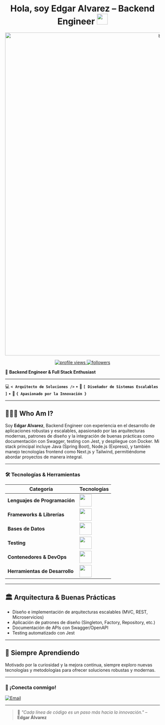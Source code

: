 <div align="center">
  <h1 align="center">Hola, soy Edgar Alvarez – Backend Engineer <img src="https://media.giphy.com/media/hvRJCLFzcasrR4ia7z/giphy.gif" width="35"></h1>
</div>

<div align="center">
  <img width="1050" alt="banner git" src="https://github.com/user-attachments/assets/0ae9b11e-b422-4fcb-a906-760fb5581e05">
</div>

<p align="center">
  <a href="https://github.com/edgar-alvarez-checo">
    <img src="https://komarev.com/ghpvc/?username=edgar-alvarez-checo&color=blueviolet&style=for-the-badge" alt="profile views"/>
  </a>
  <a href="https://github.com/edgar-alvarez-checo?tab=followers">
    <img src="https://img.shields.io/github/followers/edgar-alvarez-checo?style=for-the-badge&logo=github&color=f4511e" alt="followers"/>
  </a>
</p>

🌌 **Backend Engineer & Full Stack Enthusiast**

---

💻 **`< Arquitecto de Soluciones />`** • 🚀 **`[ Diseñador de Sistemas Escalables ]`** • 🎨 **`{ Apasionado por la Innovación }`**

---

## 👨🏻‍💻 Who Am I?

Soy **Edgar Alvarez**, Backend Engineer con experiencia en el desarrollo de aplicaciones robustas y escalables, apasionado por las arquitecturas modernas, patrones de diseño y la integración de buenas prácticas como documentación con Swagger, testing con Jest, y despliegue con Docker. Mi stack principal incluye Java (Spring Boot), Node.js (Express), y también manejo tecnologías frontend como Next.js y Tailwind, permitiéndome abordar proyectos de manera integral.

---

### 🛠️ Tecnologías & Herramientas

| Categoría | Tecnologías |
|-----------|-------------|
| **Lenguajes de Programación** | <img src="https://skillicons.dev/icons?i=java,nodejs,html,css" height="40"> |
| **Frameworks & Librerías** | <img src="https://skillicons.dev/icons?i=spring,express,next,tailwind" height="40"> |
| **Bases de Datos** | <img src="https://skillicons.dev/icons?i=mysql,postgresql,mongodb,redis" height="40"> |
| **Testing** | <img src="https://skillicons.dev/icons?i=jest" height="40">  |
| **Contenedores & DevOps** | <img src="https://skillicons.dev/icons?i=docker,git,github" height="40"> |
| **Herramientas de Desarrollo** | <img src="https://skillicons.dev/icons?i=figma,idea,vscode" height="40"> |

---

## 🏛️ Arquitectura & Buenas Prácticas

- Diseño e implementación de arquitecturas escalables (MVC, REST, Microservicios)
- Aplicación de patrones de diseño (Singleton, Factory, Repository, etc.)
- Documentación de APIs con Swagger/OpenAPI
- Testing automatizado con Jest

---

## 🚀 Siempre Aprendiendo

Motivado por la curiosidad y la mejora continua, siempre exploro nuevas tecnologías y metodologías para ofrecer soluciones robustas y modernas.

---

### 🤝 ¡Conecta conmigo!

[![Email](https://img.shields.io/badge/Email-edgaralvarez0227%40gmail.com-D14836?style=for-the-badge&logo=gmail&logoColor=white)](mailto:edgaralvarez0227@gmail.com)

---

> 🌠 _"Cada línea de código es un paso más hacia la innovación."_ – **Edgar Álvarez**
